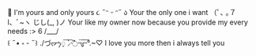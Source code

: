 🐾 I'm yours and only yours
૮ ˶ᵔ ᵕ ᵔ˶ ა Your the only one i want
（ﾟ､ ｡７
⠀ l、ﾞ~ヽ 
    じし(_,  )ノ  Your like my owner now because you provide my every needs :>                                                                                           6 /\___/\
꒰ ˶• ༝ - ˶꒱
./づᡕᠵ᠊ᡃ࡚ࠢ࠘ ⸝່ࠡࠣ᠊߯᠆ࠣ࠘ᡁࠣ࠘᠊᠊°.~♡︎ I love you more then i always tell you                        
